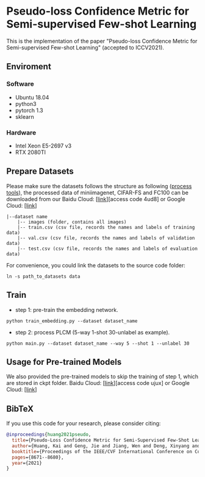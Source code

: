 # Pseudo-loss Confidence Metric for Semi-supervised Few-shot Learning
This is the implementation of the paper "Pseudo-loss Confidence Metric for Semi-supervised Few-shot Learning" (accepted to ICCV2021).
## Enviroment
### Software
- Ubuntu 18.04
- python3
- pytorch 1.3
- sklearn
### Hardware
- Intel Xeon E5-2697 v3
- RTX 2080TI

## Prepare Datasets
Please make sure the datasets follows the structure as following ([process tools](https://github.com/yaoyao-liu/mini-imagenet-tools)), the processed data of miniimagenet, CIFAR-FS and FC100 can be downloaded from our Baidu Cloud: [[link](https://pan.baidu.com/s/1plz04xZ10sVThYoAO4TryA)][access code 4ud8] or Google Cloud: [[link](https://drive.google.com/drive/folders/1RXrl44bpXSA3LMl7bBke_pQI-Xqf8i9y?usp=sharing)]
```
|--dataset name
    |-- images (folder, contains all images)
    |-- train.csv (csv file, records the names and labels of training data)
    |-- val.csv (csv file, records the names and labels of validation data)
    |-- test.csv (csv file, records the names and labels of evaluation data)
```
For convenience, you could link the datasets to the source code folder:
```
ln -s path_to_datasets data
```

## Train
- step 1: pre-train the embedding network.

```
python train_embedding.py --dataset dataset_name
```
- step 2: process PLCM (5-way 1-shot 30-unlabel as example).

```
python main.py --dataset dataset_name --way 5 --shot 1 --unlabel 30
```

## Usage for Pre-trained Models
We also provided the pre-trained models to skip the training of step 1, which are stored in ckpt folder.
Baidu Cloud: [[link](https://pan.baidu.com/s/1PBMvL_xYiCx0ycZpp7Q-4Q)][access code ujux] or Google Cloud: [[link](https://drive.google.com/drive/folders/1d7lwJtdqi8qRD6Tx_zcaTI7roI4We6WL?usp=sharing)]

## BibTeX
If you use this code for your research, please consider citing:
````BibTeX
@inproceedings{huang2021pseudo,
  title={Pseudo-Loss Confidence Metric for Semi-Supervised Few-Shot Learning},
  author={Huang, Kai and Geng, Jie and Jiang, Wen and Deng, Xinyang and Xu, Zhe},
  booktitle={Proceedings of the IEEE/CVF International Conference on Computer Vision},
  pages={8671--8680},
  year={2021}
}
````
